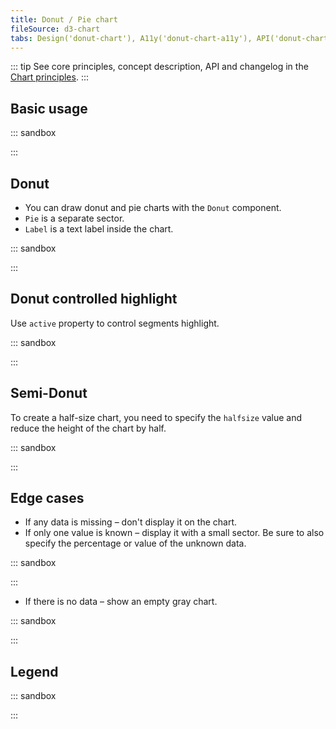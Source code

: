 ```yaml
---
title: Donut / Pie chart
fileSource: d3-chart
tabs: Design('donut-chart'), A11y('donut-chart-a11y'), API('donut-chart-api'), Examples('donut-chart-d3-code'), Changelog('d3-chart-changelog')
---
```


::: tip
See core principles, concept description, API and changelog in the [Chart principles](/data-display/d3-chart/d3-chart).
:::

## Basic usage

::: sandbox

<script lang="tsx">
import React from 'react';
import { Chart } from '@semcore/ui/d3-chart';

const Demo = () => {
  return (
    <div style={{ width: '450px' }}>
      <Chart.Donut plotWidth={300} plotHeight={300} data={data} />
    </div>
  );
};

const data = {
  a: 3,
  b: 1,
  c: 2,
};
</script>

:::

## Donut

- You can draw donut and pie charts with the `Donut` component.
- `Pie` is a separate sector.
- `Label` is a text label inside the chart.

::: sandbox

<script lang="tsx">
import React from 'react';
import { Donut, Plot } from '@semcore/ui/d3-chart';
import { Flex } from '@semcore/ui/flex-box';
import { Text } from '@semcore/ui/typography';

const Demo = () => {
  return (
    <Plot width={300} height={300} data={data}>
      <Donut innerRadius={100}>
        <Donut.Pie dataKey='a' name='Pie 1' />
        <Donut.Pie dataKey='b' name='Pie 2' />
        <Donut.Pie dataKey='c' name='Pie 3' />
        <Donut.Label>Example</Donut.Label>
      </Donut>
      <Donut.Tooltip>
        {({ dataKey, name }) => {
          return {
            children: (
              <>
                <Donut.Tooltip.Title>{name}</Donut.Tooltip.Title>
                <Flex justifyContent='space-between'>
                  <Text bold>{data[dataKey]}</Text>
                </Flex>
              </>
            ),
          };
        }}
      </Donut.Tooltip>
    </Plot>
  );
};

const data = {
  a: 3,
  b: 1,
  c: 2,
};
</script>

:::

## Donut controlled highlight

Use `active` property to control segments highlight.

::: sandbox

<script lang="tsx">
import React from 'react';
import { Donut, Plot } from '@semcore/ui/d3-chart';
import { Flex } from '@semcore/ui/flex-box';
import Checkbox from '@semcore/ui/checkbox';

const data = { a: 3, b: 1, c: 2 };

const Demo = () => {
  const [selected, setSelected] = React.useState(['b']);
  const handleCheckboxToggle = React.useCallback(
    (name) => () => {
      setSelected((selected) => {
        if (selected.includes(name)) {
          return selected.filter((selectedName) => selectedName !== name);
        } else {
          return [...selected, name];
        }
      });
    },
    [setSelected],
  );

  return (
    <Flex mt={3} alignItems='flex-start' flexWrap>
      <Plot height={120} width={120} m='0 28px 24px 0' data={data}>
        <Donut innerRadius={30}>
          {Object.keys(data).map((name, index) => (
            <Donut.Pie
              key={name}
              dataKey={name}
              name={`Pie ${index}`}
              active={selected.includes(name)}
            />
          ))}
        </Donut>
      </Plot>
      <Flex direction='column'>
        {Object.keys(data).map((name, index) => {
          return (
            <Checkbox key={name} id={name} theme={`chart-palette-order-${index + 1}`}>
              <Checkbox.Value
                value={name}
                checked={selected.includes(name)}
                onChange={handleCheckboxToggle(name)}
              />
              <Checkbox.Text>{`Option ${name.toUpperCase()}`}</Checkbox.Text>
            </Checkbox>
          );
        })}
      </Flex>
    </Flex>
  );
};
</script>

:::

## Semi-Donut

To create a half-size chart, you need to specify the `halfsize` value and reduce the height of the chart by half.

::: sandbox

<script lang="tsx">
import React from 'react';
import { Plot, Donut } from '@semcore/ui/d3-chart';
import { Text } from '@semcore/ui/typography';
import { Flex } from '@semcore/ui/flex-box';

const Demo = () => {
  return (
    <Plot width={300} height={150} data={data}>
      <Donut halfsize innerRadius={100}>
        <Donut.Pie dataKey='a' name='Pie 1' />
        <Donut.Pie dataKey='b' name='Pie 2' />
        <Donut.Pie dataKey='c' name='Pie 3' />
        <Donut.Label label='71,240 engagements'>
          <Text tag='tspan' x='0' dy='-1.2em' fill='#191b23' size={600}>
            71,240
          </Text>
          <Text tag='tspan' x='0' dy='1.2em' fill='#6c6e79' size={200}>
            Engagements
          </Text>
        </Donut.Label>
      </Donut>
      <Donut.Tooltip>
        {({ dataKey, name }) => {
          return {
            children: (
              <>
                <Donut.Tooltip.Title>{name}</Donut.Tooltip.Title>
                <Flex justifyContent='space-between'>
                  <Text bold>{data[dataKey]}</Text>
                </Flex>
              </>
            ),
          };
        }}
      </Donut.Tooltip>
    </Plot>
  );
};

const data = {
  a: 3,
  b: 1,
  c: 2,
};
</script>

:::

## Edge cases

- If any data is missing – don't display it on the chart.
- If only one value is known – display it with a small sector. Be sure to also specify the percentage or value of the unknown data.

::: sandbox

<script lang="tsx">
import React from 'react';
import { Plot, Donut } from '@semcore/ui/d3-chart';
import { Text } from '@semcore/ui/typography';

const Demo = () => {
  return (
    <Plot width={300} height={150} data={data}>
      <Donut halfsize innerRadius={100}>
        <Donut.Pie name='Speed' dataKey='speed' />
        <Donut.Pie name='Other' dataKey='other' color='#C4C7CF' />
        <Donut.Label>
          <Text tag='tspan' x='0' dy='-1.2em' fill='#6C6E79' size={400}>
            Keyword volume
          </Text>
        </Donut.Label>
      </Donut>
    </Plot>
  );
};

const data = {
  speed: 3,
  other: 200,
};
</script>

:::

- If there is no data – show an empty gray chart.

::: sandbox

<script lang="tsx">
import React from 'react';
import { Plot, Donut, colors } from '@semcore/ui/d3-chart';

const Demo = () => {
  return (
    <Plot width={300} height={300} data={data}>
      <Donut innerRadius={100}>
        <Donut.EmptyData />
        <Donut.Pie dataKey='a' name='a' />
        <Donut.Pie dataKey='b' name='b' />
        <Donut.Pie dataKey='c' name='c' />
      </Donut>
    </Plot>
  );
};

const data = {
  a: 0,
  b: 0,
  c: 0,
};
</script>

:::

## Legend

::: sandbox

<script lang="tsx">
import React from 'react';
import { ChartLegend, Donut, makeDataHintsContainer, Plot } from '@semcore/ui/d3-chart';
import { Flex } from '@semcore/ui/flex-box';
import Card from '@semcore/ui/card';

const dataHints = makeDataHintsContainer();

const Demo = () => {
  const width = 250;
  const height = 250;

  const [legendItems, setLegendItems] = React.useState(
    Object.keys(data).map((item, index) => {
      return {
        id: item,
        label: `Dataset${item}`,
        checked: true,
        color: `chart-palette-order-${index + 1}`,
      };
    }),
  );

  const [highlightedLine, setHighlightedLine] = React.useState(-1);

  const handleChangeVisible = React.useCallback((id: string, isVisible: boolean) => {
    setLegendItems((prevItems) => {
      return prevItems.map((item) => {
        if (item.id === id) {
          item.checked = isVisible;
        }

        return item;
      });
    });
  }, []);

  const handleMouseEnter = React.useCallback((id: string) => {
    setHighlightedLine(legendItems.findIndex((line) => line.id === id));
  }, []);
  const handleMouseLeave = React.useCallback(() => {
    setHighlightedLine(-1);
  }, []);

  return (
    <Card w={'550px'}>
      <Card.Header pt={4}>
        <Card.Title tag={'h4'} m={0} inline={true}>
          Chart legend
        </Card.Title>
      </Card.Header>
      <Card.Body tag={Flex} direction='row'>
        <ChartLegend
          direction={'column'}
          wMin={100}
          items={legendItems}
          onChangeVisibleItem={handleChangeVisible}
          onMouseEnterItem={handleMouseEnter}
          onMouseLeaveItem={handleMouseLeave}
          dataHints={dataHints}
        />
        <Plot width={width} height={height} data={data} dataHints={dataHints}>
          <Donut innerRadius={height / 2 - 50}>
            {legendItems.map((item, index) => {
              return (
                item.checked && (
                  <Donut.Pie
                    dataKey={item.id}
                    key={item.id}
                    name={item.label}
                    color={item.color}
                    transparent={highlightedLine !== -1 && highlightedLine !== index}
                  />
                )
              );
            })}
          </Donut>
        </Plot>
      </Card.Body>
    </Card>
  );
};

const data = {
  1: 3,
  2: 1,
  3: 2,
};
</script>

:::
